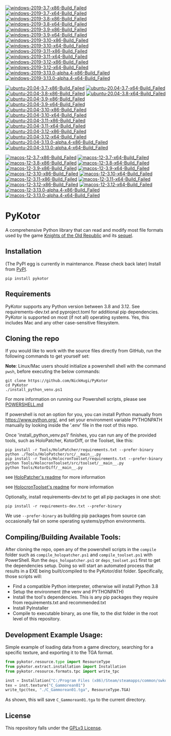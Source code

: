 <!-- WINDOWS-BADGES-START -->
[![windows-2019-3.7-x86-Build_Failed](https://img.shields.io/badge/windows--2019--3.7--x86_Build_Failed-lightgrey)](https://github.com/th3w1zard1/th3w1zard1/PyKotor/actions/runs/8055341030) [![windows-2019-3.7-x64-Build_Failed](https://img.shields.io/badge/windows--2019--3.7--x64_Build_Failed-lightgrey)](https://github.com/th3w1zard1/th3w1zard1/PyKotor/actions/runs/8055341030) [![windows-2019-3.8-x86-Build_Failed](https://img.shields.io/badge/windows--2019--3.8--x86_Build_Failed-lightgrey)](https://github.com/th3w1zard1/th3w1zard1/PyKotor/actions/runs/8055341030) [![windows-2019-3.8-x64-Build_Failed](https://img.shields.io/badge/windows--2019--3.8--x64_Build_Failed-lightgrey)](https://github.com/th3w1zard1/th3w1zard1/PyKotor/actions/runs/8055341030) [![windows-2019-3.9-x86-Build_Failed](https://img.shields.io/badge/windows--2019--3.9--x86_Build_Failed-lightgrey)](https://github.com/th3w1zard1/th3w1zard1/PyKotor/actions/runs/8055341030) [![windows-2019-3.9-x64-Build_Failed](https://img.shields.io/badge/windows--2019--3.9--x64_Build_Failed-lightgrey)](https://github.com/th3w1zard1/th3w1zard1/PyKotor/actions/runs/8055341030) [![windows-2019-3.10-x86-Build_Failed](https://img.shields.io/badge/windows--2019--3.10--x86_Build_Failed-lightgrey)](https://github.com/th3w1zard1/th3w1zard1/PyKotor/actions/runs/8055341030) [![windows-2019-3.10-x64-Build_Failed](https://img.shields.io/badge/windows--2019--3.10--x64_Build_Failed-lightgrey)](https://github.com/th3w1zard1/th3w1zard1/PyKotor/actions/runs/8055341030) [![windows-2019-3.11-x86-Build_Failed](https://img.shields.io/badge/windows--2019--3.11--x86_Build_Failed-lightgrey)](https://github.com/th3w1zard1/th3w1zard1/PyKotor/actions/runs/8055341030) [![windows-2019-3.11-x64-Build_Failed](https://img.shields.io/badge/windows--2019--3.11--x64_Build_Failed-lightgrey)](https://github.com/th3w1zard1/th3w1zard1/PyKotor/actions/runs/8055341030) [![windows-2019-3.12-x86-Build_Failed](https://img.shields.io/badge/windows--2019--3.12--x86_Build_Failed-lightgrey)](https://github.com/th3w1zard1/th3w1zard1/PyKotor/actions/runs/8055341030) [![windows-2019-3.12-x64-Build_Failed](https://img.shields.io/badge/windows--2019--3.12--x64_Build_Failed-lightgrey)](https://github.com/th3w1zard1/th3w1zard1/PyKotor/actions/runs/8055341030) [![windows-2019-3.13.0-alpha.4-x86-Build_Failed](https://img.shields.io/badge/windows--2019--3.13.0--alpha.4--x86_Build_Failed-lightgrey)](https://github.com/th3w1zard1/th3w1zard1/PyKotor/actions/runs/8055341030) [![windows-2019-3.13.0-alpha.4-x64-Build_Failed](https://img.shields.io/badge/windows--2019--3.13.0--alpha.4--x64_Build_Failed-lightgrey)](https://github.com/th3w1zard1/th3w1zard1/PyKotor/actions/runs/8055341030)
<!-- WINDOWS-BADGES-END -->

<!-- LINUX-BADGES-START -->
[![ubuntu-20.04-3.7-x86-Build_Failed](https://img.shields.io/badge/ubuntu--20.04--3.7--x86_Build_Failed-lightgrey)](https://github.com/th3w1zard1/th3w1zard1/PyKotor/actions/runs/8055341030) [![ubuntu-20.04-3.7-x64-Build_Failed](https://img.shields.io/badge/ubuntu--20.04--3.7--x64_Build_Failed-lightgrey)](https://github.com/th3w1zard1/th3w1zard1/PyKotor/actions/runs/8055341030) [![ubuntu-20.04-3.8-x86-Build_Failed](https://img.shields.io/badge/ubuntu--20.04--3.8--x86_Build_Failed-lightgrey)](https://github.com/th3w1zard1/th3w1zard1/PyKotor/actions/runs/8055341030) [![ubuntu-20.04-3.8-x64-Build_Failed](https://img.shields.io/badge/ubuntu--20.04--3.8--x64_Build_Failed-lightgrey)](https://github.com/th3w1zard1/th3w1zard1/PyKotor/actions/runs/8055341030) [![ubuntu-20.04-3.9-x86-Build_Failed](https://img.shields.io/badge/ubuntu--20.04--3.9--x86_Build_Failed-lightgrey)](https://github.com/th3w1zard1/th3w1zard1/PyKotor/actions/runs/8055341030) [![ubuntu-20.04-3.9-x64-Build_Failed](https://img.shields.io/badge/ubuntu--20.04--3.9--x64_Build_Failed-lightgrey)](https://github.com/th3w1zard1/th3w1zard1/PyKotor/actions/runs/8055341030) [![ubuntu-20.04-3.10-x86-Build_Failed](https://img.shields.io/badge/ubuntu--20.04--3.10--x86_Build_Failed-lightgrey)](https://github.com/th3w1zard1/th3w1zard1/PyKotor/actions/runs/8055341030) [![ubuntu-20.04-3.10-x64-Build_Failed](https://img.shields.io/badge/ubuntu--20.04--3.10--x64_Build_Failed-lightgrey)](https://github.com/th3w1zard1/th3w1zard1/PyKotor/actions/runs/8055341030) [![ubuntu-20.04-3.11-x86-Build_Failed](https://img.shields.io/badge/ubuntu--20.04--3.11--x86_Build_Failed-lightgrey)](https://github.com/th3w1zard1/th3w1zard1/PyKotor/actions/runs/8055341030) [![ubuntu-20.04-3.11-x64-Build_Failed](https://img.shields.io/badge/ubuntu--20.04--3.11--x64_Build_Failed-lightgrey)](https://github.com/th3w1zard1/th3w1zard1/PyKotor/actions/runs/8055341030) [![ubuntu-20.04-3.12-x86-Build_Failed](https://img.shields.io/badge/ubuntu--20.04--3.12--x86_Build_Failed-lightgrey)](https://github.com/th3w1zard1/th3w1zard1/PyKotor/actions/runs/8055341030) [![ubuntu-20.04-3.12-x64-Build_Failed](https://img.shields.io/badge/ubuntu--20.04--3.12--x64_Build_Failed-lightgrey)](https://github.com/th3w1zard1/th3w1zard1/PyKotor/actions/runs/8055341030) [![ubuntu-20.04-3.13.0-alpha.4-x86-Build_Failed](https://img.shields.io/badge/ubuntu--20.04--3.13.0--alpha.4--x86_Build_Failed-lightgrey)](https://github.com/th3w1zard1/th3w1zard1/PyKotor/actions/runs/8055341030) [![ubuntu-20.04-3.13.0-alpha.4-x64-Build_Failed](https://img.shields.io/badge/ubuntu--20.04--3.13.0--alpha.4--x64_Build_Failed-lightgrey)](https://github.com/th3w1zard1/th3w1zard1/PyKotor/actions/runs/8055341030)
<!-- LINUX-BADGES-END -->

<!-- MACOS-BADGES-START -->
[![macos-12-3.7-x86-Build_Failed](https://img.shields.io/badge/macos--12--3.7--x86_Build_Failed-lightgrey)](https://github.com/th3w1zard1/th3w1zard1/PyKotor/actions/runs/8055341030) [![macos-12-3.7-x64-Build_Failed](https://img.shields.io/badge/macos--12--3.7--x64_Build_Failed-lightgrey)](https://github.com/th3w1zard1/th3w1zard1/PyKotor/actions/runs/8055341030) [![macos-12-3.8-x86-Build_Failed](https://img.shields.io/badge/macos--12--3.8--x86_Build_Failed-lightgrey)](https://github.com/th3w1zard1/th3w1zard1/PyKotor/actions/runs/8055341030) [![macos-12-3.8-x64-Build_Failed](https://img.shields.io/badge/macos--12--3.8--x64_Build_Failed-lightgrey)](https://github.com/th3w1zard1/th3w1zard1/PyKotor/actions/runs/8055341030) [![macos-12-3.9-x86-Build_Failed](https://img.shields.io/badge/macos--12--3.9--x86_Build_Failed-lightgrey)](https://github.com/th3w1zard1/th3w1zard1/PyKotor/actions/runs/8055341030) [![macos-12-3.9-x64-Build_Failed](https://img.shields.io/badge/macos--12--3.9--x64_Build_Failed-lightgrey)](https://github.com/th3w1zard1/th3w1zard1/PyKotor/actions/runs/8055341030) [![macos-12-3.10-x86-Build_Failed](https://img.shields.io/badge/macos--12--3.10--x86_Build_Failed-lightgrey)](https://github.com/th3w1zard1/th3w1zard1/PyKotor/actions/runs/8055341030) [![macos-12-3.10-x64-Build_Failed](https://img.shields.io/badge/macos--12--3.10--x64_Build_Failed-lightgrey)](https://github.com/th3w1zard1/th3w1zard1/PyKotor/actions/runs/8055341030) [![macos-12-3.11-x86-Build_Failed](https://img.shields.io/badge/macos--12--3.11--x86_Build_Failed-lightgrey)](https://github.com/th3w1zard1/th3w1zard1/PyKotor/actions/runs/8055341030) [![macos-12-3.11-x64-Build_Failed](https://img.shields.io/badge/macos--12--3.11--x64_Build_Failed-lightgrey)](https://github.com/th3w1zard1/th3w1zard1/PyKotor/actions/runs/8055341030) [![macos-12-3.12-x86-Build_Failed](https://img.shields.io/badge/macos--12--3.12--x86_Build_Failed-lightgrey)](https://github.com/th3w1zard1/th3w1zard1/PyKotor/actions/runs/8055341030) [![macos-12-3.12-x64-Build_Failed](https://img.shields.io/badge/macos--12--3.12--x64_Build_Failed-lightgrey)](https://github.com/th3w1zard1/th3w1zard1/PyKotor/actions/runs/8055341030) [![macos-12-3.13.0-alpha.4-x86-Build_Failed](https://img.shields.io/badge/macos--12--3.13.0--alpha.4--x86_Build_Failed-lightgrey)](https://github.com/th3w1zard1/th3w1zard1/PyKotor/actions/runs/8055341030) [![macos-12-3.13.0-alpha.4-x64-Build_Failed](https://img.shields.io/badge/macos--12--3.13.0--alpha.4--x64_Build_Failed-lightgrey)](https://github.com/th3w1zard1/th3w1zard1/PyKotor/actions/runs/8055341030)
<!-- MACOS-BADGES-END -->

PyKotor
=======
A comprehensive Python library that can read and modify most file formats used by the game [Knights of the Old Republic](https://en.wikipedia.org/wiki/Star_Wars:_Knights_of_the_Old_Republic_(video_game)) and its [sequel](https://en.wikipedia.org/wiki/Star_Wars_Knights_of_the_Old_Republic_II:_The_Sith_Lords).

## Installation
(The PyPI egg is currently in maintenance. Please check back later) Install from [PyPI](https://pypi.org/project/PyKotor/).
```commandline
pip install pykotor
```

## Requirements
PyKotor supports any Python version between 3.8 and 3.12. See requirements-dev.txt and pyproject.toml for additional pip dependencies.
PyKotor is supported on most (if not all) operating systems. Yes, this includes Mac and any other case-sensitive filesystem.

## Cloning the repo
If you would like to work with the source files directly from GitHub, run the following commands to get yourself set:

**Note**: Linux/Mac users should initialize a powershell shell with the command `pwsh`, before executing the below commands:

```commandline
git clone https://github.com/NickHugi/PyKotor
cd PyKotor
./install_python_venv.ps1
```
For more information on running our Powershell scripts, please see [POWERSHELL.md](https://github.com/NickHugi/PyKotor/blob/master/POWERSHELL.md)

If powershell is not an option for you, you can install Python manually from https://www.python.org/, and set your environment variable PYTHONPATH manually by looking inside the '.env' file in the root of this repo.


Once 'install_python_venv.ps1' finishes, you can run any of the provided tools, such as HoloPatcher, KotorDiff, or the Toolset, like this:
```commandline
pip install -r Tools/HoloPatcher/requirements.txt --prefer-binary
python ./Tools/HoloPatcher/src/__main__.py
pip install -r Tools/HolocronToolset/requirements.txt --prefer-binary
python Tools/HolocronToolset/src/toolset/__main__.py
python Tools/KotorDiff/__main__.py
```

see [HoloPatcher's readme](https://github.com/NickHugi/PyKotor/tree/master/Tools/HoloPatcher#readme) for more information

see [HolocronToolset's readme](https://github.com/NickHugi/PyKotor/tree/master/Tools/HolocronToolset#readme) for more information

Optionally, install requirements-dev.txt to get all pip packages in one shot:
```commandline
pip install -r requirements-dev.txt --prefer-binary
```
We use `--prefer-binary` as building pip packages from source can occasionally fail on some operating systems/python environments.

## Compiling/Building Available Tools:
After cloning the repo, open any of the powershell scripts in the `compile` folder such as `compile_holopatcher.ps1` and `compile_toolset.ps1` with PowerShell. Run the `deps_holopatcher.ps1` or `deps_toolset.ps1` first to get the dependencies setup. Doing so will start an automated process that results in a EXE being built/compiled to the PyKotor/dist folder. Specifically, those scripts will:
- Find a compatible Python interpreter, otherwise will install Python 3.8
- Setup the environment (the venv and PYTHONPATH)
- Install the tool's dependencies. This is any pip packages they require from requirements.txt and recommended.txt
- Install PyInstaller
- Compile to executable binary, as one file, to the dist folder in the root level of this repository.


## Development Example Usage:
Simple example of loading data from a game directory, searching for a specific texture, and exporting it to the TGA format.
```python
from pykotor.resource.type import ResourceType
from pykotor.extract.installation import Installation
from pykotor.resource.formats.tpc import write_tpc

inst = Installation("C:/Program Files (x86)/Steam/steamapps/common/swkotor")
tex = inst.texture("C_Gammorean01")
write_tpc(tex, "./C_Gammorean01.tga", ResourceType.TGA)
```
As shown, this will save `C_Gammorean01.tga` to the current directory.

## License
This repository falls under the [GPLv3 License](https://github.com/NickHugi/PyKotor/blob/master/LICENSE).
















